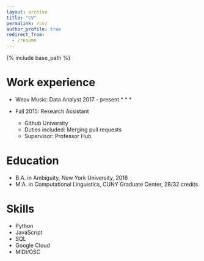 ```yaml
---
layout: archive
title: "CV"
permalink: /cv/
author_profile: true
redirect_from:
  - /resume
---
```


{% include base_path %}

<a href="../images/resume.pdf"></a>
Work experience
======
* Weav Music: Data Analyst 2017 - present
  * 
  * 
  * 

* Fall 2015: Research Assistant
  * Github University
  * Duties included: Merging pull requests
  * Supervisor: Professor Hub

Education
======
* B.A. in Ambiguity, New York University, 2016
* M.A. in Computational Linguistics, CUNY Graduate Center, 28/32 credits  

Skills
======
* Python
* JavaScript
* SQL
* Google Cloud
* MIDI/OSC


